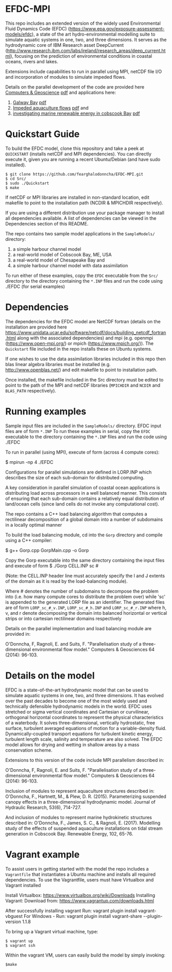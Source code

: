 # EFDC-MPI
This repo includes an extended version of the widely used Environmental Fluid Dynamics Code (EFDC) (https://www.epa.gov/exposure-assessment-models/efdc), a state of the art hydro-environmental modelling suite to simulate aquatic systems in one, two, and three dimensions. It serves as the hydrodynamic core of IBM Research asset DeepCurrent (http://www.research.ibm.com/labs/ireland/research_areas/deep_current.html), focusing on the prediction of environmental conditions in coastal oceans, rivers and lakes.

Extensions include capabilities to run in parallel using MPI, netCDF file I/O and incorporation of modules to simulate impeded flows.

Details on the parallel development of the code are provided here
[Computers & Geoscience](https://www.sciencedirect.com/science/article/pii/S009830041300304X) [pdf](https://www.researchgate.net/publication/259509004_Parallelization_study_of_a_three-dimensional_environmental_flow_model)
and applications here:
1) [Galway Bay](https://www.sciencedirect.com/science/article/pii/S0924796314002346) [pdf](https://www.researchgate.net/publication/268207331_Characterizing_observed_circulation_patterns_within_a_bay_using_HF_radar_and_numerical_model_simulations)
2) [Impeded aquaculture flows](https://www.tandfonline.com/doi/abs/10.1080/00221686.2015.1093036) [pdf](https://www.researchgate.net/profile/Fearghal_Odonncha/publication/283438617_Parameterizing_suspended_canopy_effects_in_a_three-dimensional_hydrodynamic_model/links/5a2133b1aca27229a06eb4b0/Parameterizing-suspended-canopy-effects-in-a-three-dimensional-hydrodynamic-model.pdf)
and 
3) [investigating marine renewable energy in cobscook Bay](https://www.sciencedirect.com/science/article/pii/S0960148116308898) [pdf](https://www.researchgate.net/publication/309306783_Modelling_study_of_the_effects_of_suspended_aquaculture_installations_on_tidal_stream_generation_in_Cobscook_Bay)

# Quickstart Guide
To build the EFDC model, clone this repository and take a peek at `QUICKSTART` (installs netCDF and MPI dependencies). You can directly execute it, given you are running a recent Ubuntu/Debian (and have sudo installed).

    $ git clone https://github.com/fearghalodonncha/EFDC-MPI.git
    $ cd Src/
    $ sudo ./Quickstart
    $ make

If netCDF or MPI libraries are installed in non-standard location, edit makefile to point to the installation path (NCDIR & MPICHDIR respectively).

If you are using a different distribution use your package manager to install all dependencies available. A list of dependencies can be viewed in the Dependencies section of this README.

The repo contains two sample model applications in the `SampleModels/` directory:

1) a simple harbour channel model
2) a real-world model of Cobscook Bay, ME, USA
3) a real-world model of Chesapeake Bay and
4) a simple harbour channel model with data assimilation

To run either of these examples, copy the `EFDC` executable from the `Src/` directory to the directory containing the `*.INP` files and run the code using ./EFDC (for serial examples)

# Dependencies
The dependencies for the EFDC model are NetCDF fortran (details on the installation are provided here https://www.unidata.ucar.edu/software/netcdf/docs/building_netcdf_fortran.html along with the associated dependencies) and mpi (e.g. openmpi (https://www.open-mpi.org/) or mpich (https://www.mpich.org/)). The `Quickstart` file included in the repo installs these on Ubuntu systems.

If one wishes to use the data assimilation libraries included in this repo then blas linear algebra libraries must be installed (e.g. http://www.openblas.net/) and edit makefile to point to installation path.

Once installed, the makefile included in the Src directory must be edited to point to the path of the MPI and netCDF libraries (`MPICHDIR` and `NCDIR` and `BLAS_PATH` respectively).

# Running examples
Sample input files are included in the `SampleModels/` directory. EFDC input files are of form `*.INP`
To run these examples in serial, copy the `EFDC` executable to the directory containing the `*.INP` files and run the code using ./EFDC

To run in parallel (using MPI), execute of form (across 4 compute cores):

$ mpirun -np 4 ./EFDC

Configurations for parallel simulations are defined in LORP.INP which describes the size of each sub-domain for distributed computing. 

A key consideration in parallel simulation of coastal ocean applications is distributing load across processors in a well balanced manner. This consists of ensuring that each sub-domain contains a relatively equal distribution of land/ocean cells (since land cells do not invoke any computational cost).

The repo contains a C++ load balancing algorithm that computes a rectilinear decomposition of a global domain into a number of subdomains in a locally optimal manner

To build the load balancing module, cd into the `Gorp` directory and compile using a C++ compiler:

  $ g++ Gorp.cpp GorpMain.cpp -o Gorp
    
Copy the Gorp executable into the same directory containing the input files and execute of form
  $ ./Gorp CELL.INP sc #

(Note: the CELL.INP header line must accurately specify the I and J extents of the domain as it is read by the load-balancing module).

Where # denotes  the number of subdomains to decompose the problem into (i.e. how many compute cores to distribute the problem over) while 'sc' is appended to the generated LORP file as an identifier. The generated files are of form `LORP_sc_#_v.INP`, `LORP_sc_#_h.INP` and `LORP_sc_#_r.INP` where h, v, and r denote decomposing the domain into balanced horizontal or vertical strips or into cartesian rectilinear domains respectively

Details on the parallel implementation and load balancing module are provided in:

O'Donncha, F, Ragnoli, E. and Suits, F. "Parallelisation study of a three-dimensional environmental flow model." Computers & Geosciences 64 (2014): 96-103.

# Details on the model
EFDC is a state-of-the-art hydrodynamic model that can be used to simulate aquatic systems in one, two, and three dimensions. It has evolved over the past decades to become one of the most widely used and technically defensible hydrodynamic models in the world. EFDC uses stretched or sigma vertical coordinates and Cartesian or curvilinear, orthogonal horizontal coordinates to represent the physical characteristics of a waterbody. It solves three-dimensional, vertically hydrostatic, free surface, turbulent averaged equations of motion for a variable-density fluid. Dynamically-coupled transport equations for turbulent kinetic energy, turbulent length scale, salinity and temperature are also solved. The EFDC model allows for drying and wetting in shallow areas by a mass conservation scheme. 

Extensions to this version of the code include MPI parallelism described in:

O'Donncha, F, Ragnoli, E. and Suits, F. "Parallelisation study of a three-dimensional environmental flow model." Computers & Geosciences 64 (2014): 96-103.

Inclusion of modules to represent aquaculture structures described in:
O'Donncha, F., Hartnett, M., & Plew, D. R. (2015). Parameterizing suspended canopy effects in a three-dimensional hydrodynamic model. Journal of Hydraulic Research, 53(6), 714-727.

And inclusion of modules to represent marine hydrokinetic structures described in:
O'Donncha, F., James, S. C., & Ragnoli, E. (2017). Modelling study of the effects of suspended aquaculture installations on tidal stream generation in Cobscook Bay. Renewable Energy, 102, 65-76.

# Vagrant example

To assist users in getting started with the model the repo includes a `Vagrantfile` that instantiates a Ubuntu machine and installs all required dependencies. To use the Vagrantfile, users must have Virtualbox and Vagrant installed

Install Virtualbox:
https://www.virtualbox.org/wiki/Downloads
Installing Vagrant:
Download from: https://www.vagrantup.com/downloads.html

After successfully installing vagrant
Run: vagrant plugin install vagrant-vbguest
For Windows - Run: vagrant plugin install vagrant-share --plugin-version 1.1.8

To bring up a Vagrant virtual machine, type:

    $ vagrant up
    $ vagrant ssh

Within the vagrant VM, users can easily build the model by simply invoking:

    $make
  
